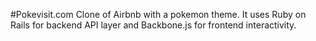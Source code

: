 #Pokevisit.com
Clone of Airbnb with a pokemon theme. It uses Ruby on Rails for backend API layer and Backbone.js for frontend interactivity.
